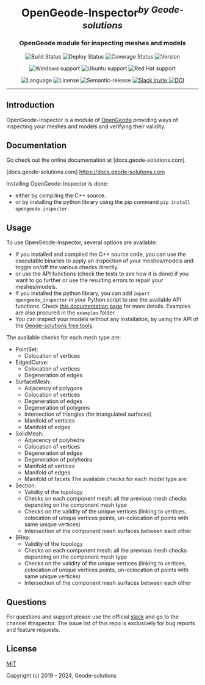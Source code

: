 <h1 align="center">OpenGeode-Inspector<sup><i>by Geode-solutions</i></sup></h1>
<h3 align="center">OpenGeode module for inspecting meshes and models</h3>

<p align="center">
  <img src="https://github.com/Geode-solutions/OpenGeode-ModuleTemplate/workflows/CI/badge.svg" alt="Build Status">
  <img src="https://github.com/Geode-solutions/OpenGeode-ModuleTemplate/workflows/CD/badge.svg" alt="Deploy Status">
  <img src="https://codecov.io/gh/Geode-solutions/OpenGeode-ModuleTemplate/branch/master/graph/badge.svg" alt="Coverage Status">
  <img src="https://img.shields.io/github/release/Geode-solutions/OpenGeode-ModuleTemplate.svg" alt="Version">
</p>

<p align="center">
  <img src="https://img.shields.io/static/v1?label=Windows&logo=windows&logoColor=white&message=support&color=success" alt="Windows support">
  <img src="https://img.shields.io/static/v1?label=Ubuntu&logo=Ubuntu&logoColor=white&message=support&color=success" alt="Ubuntu support">
  <img src="https://img.shields.io/static/v1?label=Red%20Hat&logo=Red-Hat&logoColor=white&message=support&color=success" alt="Red Hat support">
</p>

<p align="center">
  <img src="https://img.shields.io/badge/C%2B%2B-11-blue.svg" alt="Language">
  <img src="https://img.shields.io/badge/license-MIT-blue.svg" alt="License">
  <img src="https://img.shields.io/badge/%20%20%F0%9F%93%A6%F0%9F%9A%80-semantic--release-e10079.svg" alt="Semantic-release">
  <a href="https://opengeode-slack-invite.herokuapp.com">
    <img src="https://opengeode-slack-invite.herokuapp.com/badge.svg" alt="Slack invite">
  </a>
  <a href="https://doi.org/10.5281/zenodo.3610370">
    <img src="https://zenodo.org/badge/DOI/10.5281/zenodo.3610370.svg" alt="DOI">
  </a>

---

## Introduction

OpenGeode-Inspector is a module of [OpenGeode] providing ways of inspecting your meshes and models and verifying their validity.

[OpenGeode]: https://github.com/Geode-solutions/OpenGeode

## Documentation

Go check out the online documentation at [docs.geode-solutions.com].

[docs.geode-solutions.com] https://docs.geode-solutions.com

Installing OpenGeode-Inspector is done:

- either by compiling the C++ source.
- or by installing the python library using the pip command `pip install opengeode-inspector`.

## Usage

To use OpenGeode-Inspector, several options are available:

- If you installed and compiled the C++ source code, you can use the executable binaries to apply an inspection of your meshes/models and toggle on/off the various checks directly.
- or use the API functions (check the tests to see how it is done) if you want to go further or use the resulting errors to repair your meshes/models.
- If you installed the python library, you can add `import opengeode_inspector` in your Python script to use the available API functions. Check [this documentation page](https://docs.geode-solutions.com/guides/use-opengeode-binding.html) for more details. Examples are also procured in the `examples` folder.
- You can inspect your models without any installation, by using the API of the [Geode-solutions free tools](https://geode-solutions.com/tools).

The available checks for each mesh type are:

- PointSet:
  - Colocation of vertices
- EdgedCurve:
  - Colocation of vertices
  - Degeneration of edges
- SurfaceMesh:
  - Adjacency of polygons
  - Colocation of vertices
  - Degeneration of edges
  - Degeneration of polygons
  - Intersection of triangles (for triangulated surfaces)
  - Manifold of vertices
  - Manifold of edges
- SolidMesh:
  - Adjacency of polyhedra
  - Colocation of vertices
  - Degeneration of edges
  - Degeneration of polyhedra
  - Manifold of vertices
  - Manifold of edges
  - Manifold of facets
    The available checks for each model type are:
- Section:
  - Validity of the topology
  - Checks on each component mesh: all the previous mesh checks depending on the component mesh type
  - Checks on the validity of the unique vertices (linking to vertices, colocation of unique vertices points, un-colocation of points with same unique vertices)
  - Intersection of the component mesh surfaces between each other
- BRep:
  - Validity of the topology
  - Checks on each component mesh: all the previous mesh checks depending on the component mesh type
  - Checks on the validity of the unique vertices (linking to vertices, colocation of unique vertices points, un-colocation of points with same unique vertices)
  - Intersection of the component mesh surfaces between each other

## Questions

For questions and support please use the official [slack](https://opengeode-slack-invite.herokuapp.com) and go to the channel #inspector. The issue list of this repo is exclusively for bug reports and feature requests.

## License

[MIT](https://opensource.org/licenses/MIT)

Copyright (c) 2019 - 2024, Geode-solutions
